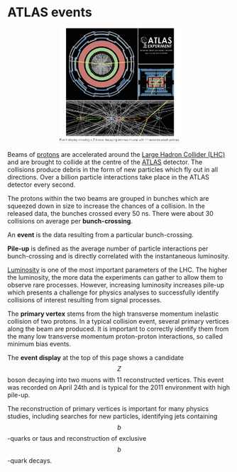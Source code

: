# ATLAS events

<CENTER>
<img src="./Pictures/zpileup_alltracks_withcaption.png" width="275" />
</CENTER>

Beams of [protons](https://en.wikipedia.org/wiki/Proton) are accelerated around the [Large Hadron Collider (LHC)](http://home.cern/topics/large-hadron-collider) and are brought to collide at the centre of the [ATLAS](http://home.cern/about/experiments/atlas) detector. The collisions produce debris in the form of new particles which fly out in all directions. Over a billion particle interactions take place in the ATLAS detector every second.

The protons within the two beams are grouped in bunches which are squeezed down in size to increase the chances of a collision.  In the released data, the bunches crossed every 50 ns.  There were about 30 collisions on average per **bunch-crossing**.  

An **event** is the data resulting from a particular bunch-crossing. 

**Pile-up** is defined as the average number of particle interactions per bunch-crossing and is directly correlated with the instantaneous luminosity.  

[Luminosity](http://home.cern/topics/high-luminosity-lhc) is one of the most important parameters of the LHC.
The higher the luminosity, the more data the experiments can gather to allow them to observe rare processes.
However, increasing luminosity increases pile-up which presents a challenge for physics analyses to successfully identify collisions of interest resulting from signal processes.

The **primary vertex** stems from the high transverse momentum inelastic collision of two protons. In a typical collision event, several primary vertices along the beam are produced.  It is important to correctly identify them from the many low transverse momentum proton-proton interactions, so called minimum bias events.

The **event display** at the top of this page shows a candidate $$Z$$ boson decaying into two muons with 11 reconstructed vertices. This event was recorded on April 24th and is typical for the 2011 environment with high pile-up.

The reconstruction of primary vertices is important for many physics studies, including searches for new particles, identifying jets containing $$b$$-quarks or taus and reconstruction of exclusive $$b$$-quark decays.